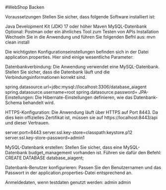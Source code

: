 #WebShop Backen

Voraussetzungen
Stellen Sie sicher, dass folgende Software installiert ist:

Java Development Kit (JDK) 17 oder höher
Maven
MySQL-Datenbank
Optional: Postman oder ein ähnliches Tool zum Testen von APIs
Installation
Wechseln Sie in die Anwendung und führen Sie folgenden Befhl aus: mvn clean install

Die wichtigsten Konfigurationseinstellungen befinden sich in der Datei application.properties. Hier sind einige wesentliche Parameter:

Datenbankverbindung: Die Anwendung verwendet eine MySQL-Datenbank. Stellen Sie sicher, dass die Datenbank läuft und die Verbindungsinformationen korrekt sind.

spring.datasource.url=jdbc:mysql://localhost:3306/database_aiagent
spring.datasource.username=root
spring.datasource.password=
JPA-Einstellungen: Die Hibernate-Einstellungen definieren, wie das Datenbank-Schema behandelt wird.

HTTPS-Konfiguration: Die Anwendung läuft über HTTPS auf Port 8443. Da dies kein offizielles Zertifikat ist, müssen sie auf https://localhost:8443/api und dieser Vertrauen.

server.port=8443 server.ssl.key-store=classpath:keystore.p12 server.ssl.key-store-password=admin1

MySQL-Datenbank erstellen: Stellen Sie sicher, dass eine MySQL-Datenbank budget_management vorhanden ist. Führen sie dafür den Befehl: CREATE DATABASE database_aiagent;

Datenbank-Benutzer konfigurieren: Passen Sie den Benutzernamen und das Passwort in der application.properties-Datei entsprechend an.

Anmeldedaten, wenn testdaten genutzt werden: admin admin
